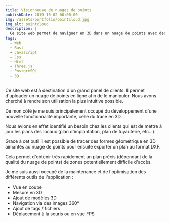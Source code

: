 ```yaml
---
title: Visionneuse de nuages de points
publishDate: 2019-10-02 00:00:00
img: /assets/portfolio/pointcloud.jpg
img_alt: pointcloud
description: |
  Ce site web permet de naviguer en 3D dans un nuage de points avec des outils de mesures, coupe, tracés, ...
tags:
  - Web
  - Rust
  - Javascript
  - Css
  - Html
  - Three.js
  - PostgreSQL
  - 3D
---
```


Ce site web est à destination d'un grand panel de clients.
Il permet d'uploader un nuage de points en ligne afin de le manipuler.
Nous avons cherché à rendre son utilisation la plus intuitive possible.
<p>De mon côté je me suis principalement occupé du développement d'une nouvelle fonctionnalité importante, celle du tracé en 3D.
<p style="margin-top:0">Nous avions en effet identifié un besoin chez les clients qui est de mettre à jour les plans des locaux (plan d'implantation, plan de tuyauterie, etc...).
<p style="margin-top:0">Grace à cet outil il est possible de tracer des formes géométrique en 3D aimantés au nuage de points pour ensuite exporter un plan au format DXF.</p>
<p style="margin-top:0">Cela permet d'obtenir très rapidement un plan précis (dépendant de la qualité du nuage de points) de zones potentiellement difficile d'accès.</p>

Je me suis aussi occupé de la maintenance et de l'optimisation des différents outils de l'application :
* Vue en coupe
* Mesure en 3D
* Ajout de modèles 3D
* Navigation via des images 360°
* Ajout de tags / fichiers
* Déplacement à la souris ou en vue FPS

